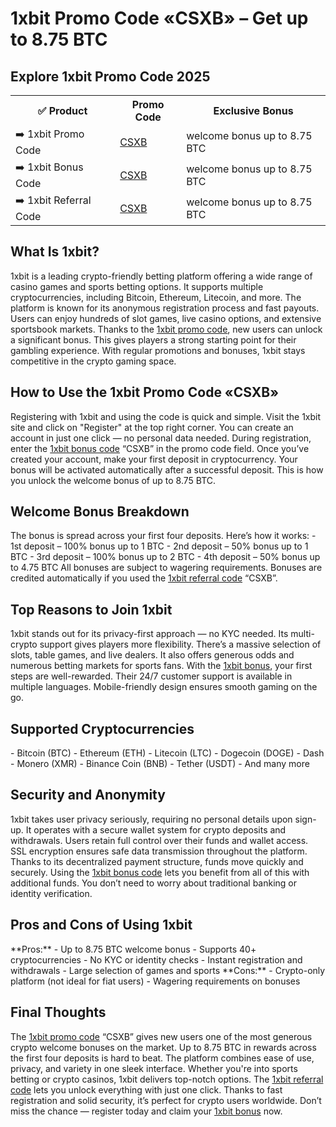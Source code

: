 <h1>1xbit Promo Code «CSXB» – Get up to 8.75 BTC</h1> <h2>Explore 1xbit Promo Code 2025</h2> <table> <tr> <th>✅ Product</th> <th>Promo Code</th> <th>Exclusive Bonus</th> </tr> <tr> <td>➡️ 1xbit Promo Code</td> <td><a href="https://refpa9063395.top/L?tag=b_623033m_3425c_widget&site=623033&ad=3425&r=crypto_regs/csgo/">CSXB</a></td> <td>welcome bonus up to 8.75 BTC</td> </tr> <tr> <td>➡️ 1xbit Bonus Code</td> <td><a href="https://refpa9063395.top/L?tag=b_623033m_3425c_widget&site=623033&ad=3425&r=crypto_regs/csgo/">CSXB</a></td> <td>welcome bonus up to 8.75 BTC</td> </tr> <tr> <td>➡️ 1xbit Referral Code</td> <td><a href="https://refpa9063395.top/L?tag=b_623033m_3425c_widget&site=623033&ad=3425&r=crypto_regs/csgo/">CSXB</a></td> <td>welcome bonus up to 8.75 BTC</td> </tr> </table> <h2>What Is 1xbit?</h2> 1xbit is a leading crypto-friendly betting platform offering a wide range of casino games and sports betting options. It supports multiple cryptocurrencies, including Bitcoin, Ethereum, Litecoin, and more. The platform is known for its anonymous registration process and fast payouts. Users can enjoy hundreds of slot games, live casino options, and extensive sportsbook markets. Thanks to the <a href="https://refpa9063395.top/L?tag=b_623033m_3425c_widget&site=623033&ad=3425&r=crypto_regs/csgo/">1xbit promo code</a>, new users can unlock a significant bonus. This gives players a strong starting point for their gambling experience. With regular promotions and bonuses, 1xbit stays competitive in the crypto gaming space. <h2>How to Use the 1xbit Promo Code «CSXB»</h2> Registering with 1xbit and using the code is quick and simple. Visit the 1xbit site and click on "Register" at the top right corner. You can create an account in just one click — no personal data needed. During registration, enter the <a href="https://refpa9063395.top/L?tag=b_623033m_3425c_widget&site=623033&ad=3425&r=crypto_regs/csgo/">1xbit bonus code</a> “CSXB” in the promo code field. Once you’ve created your account, make your first deposit in cryptocurrency. Your bonus will be activated automatically after a successful deposit. This is how you unlock the welcome bonus of up to 8.75 BTC. <h2>Welcome Bonus Breakdown</h2> The bonus is spread across your first four deposits. Here’s how it works: - 1st deposit – 100% bonus up to 1 BTC - 2nd deposit – 50% bonus up to 1 BTC - 3rd deposit – 100% bonus up to 2 BTC - 4th deposit – 50% bonus up to 4.75 BTC All bonuses are subject to wagering requirements. Bonuses are credited automatically if you used the <a href="https://refpa9063395.top/L?tag=b_623033m_3425c_widget&site=623033&ad=3425&r=crypto_regs/csgo/">1xbit referral code</a> “CSXB”. <h2>Top Reasons to Join 1xbit</h2> 1xbit stands out for its privacy-first approach — no KYC needed. Its multi-crypto support gives players more flexibility. There’s a massive selection of slots, table games, and live dealers. It also offers generous odds and numerous betting markets for sports fans. With the <a href="https://refpa9063395.top/L?tag=b_623033m_3425c_widget&site=623033&ad=3425&r=crypto_regs/csgo/">1xbit bonus</a>, your first steps are well-rewarded. Their 24/7 customer support is available in multiple languages. Mobile-friendly design ensures smooth gaming on the go. <h2>Supported Cryptocurrencies</h2> - Bitcoin (BTC) - Ethereum (ETH) - Litecoin (LTC) - Dogecoin (DOGE) - Dash - Monero (XMR) - Binance Coin (BNB) - Tether (USDT) - And many more <h2>Security and Anonymity</h2> 1xbit takes user privacy seriously, requiring no personal details upon sign-up. It operates with a secure wallet system for crypto deposits and withdrawals. Users retain full control over their funds and wallet access. SSL encryption ensures safe data transmission throughout the platform. Thanks to its decentralized payment structure, funds move quickly and securely. Using the <a href="https://refpa9063395.top/L?tag=b_623033m_3425c_widget&site=623033&ad=3425&r=crypto_regs/csgo/">1xbit bonus code</a> lets you benefit from all of this with additional funds. You don’t need to worry about traditional banking or identity verification. <h2>Pros and Cons of Using 1xbit</h2> **Pros:** - Up to 8.75 BTC welcome bonus - Supports 40+ cryptocurrencies - No KYC or identity checks - Instant registration and withdrawals - Large selection of games and sports **Cons:** - Crypto-only platform (not ideal for fiat users) - Wagering requirements on bonuses <h2>Final Thoughts</h2> The <a href="https://refpa9063395.top/L?tag=b_623033m_3425c_widget&site=623033&ad=3425&r=crypto_regs/csgo/">1xbit promo code</a> “CSXB” gives new users one of the most generous crypto welcome bonuses on the market. Up to 8.75 BTC in rewards across the first four deposits is hard to beat. The platform combines ease of use, privacy, and variety in one sleek interface. Whether you're into sports betting or crypto casinos, 1xbit delivers top-notch options. The <a href="https://refpa9063395.top/L?tag=b_623033m_3425c_widget&site=623033&ad=3425&r=crypto_regs/csgo/">1xbit referral code</a> lets you unlock everything with just one click. Thanks to fast registration and solid security, it’s perfect for crypto users worldwide. Don’t miss the chance — register today and claim your <a href="https://refpa9063395.top/L?tag=b_623033m_3425c_widget&site=623033&ad=3425&r=crypto_regs/csgo/">1xbit bonus</a> now.
